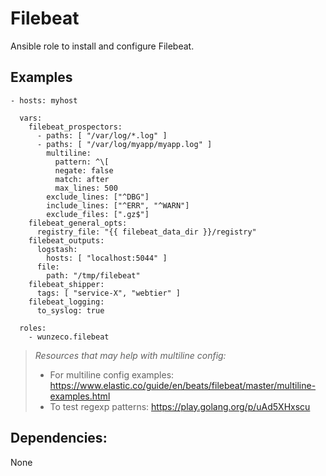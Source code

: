 Filebeat
========

Ansible role to install and configure Filebeat.


## Examples

```
- hosts: myhost

  vars:
    filebeat_prospectors:
      - paths: [ "/var/log/*.log" ]
      - paths: [ "/var/log/myapp/myapp.log" ]
        multiline:
          pattern: ^\[
          negate: false
          match: after
          max_lines: 500
        exclude_lines: ["^DBG"]
        include_lines: ["^ERR", "^WARN"]
        exclude_files: [".gz$"]
    filebeat_general_opts:
      registry_file: "{{ filebeat_data_dir }}/registry"
    filebeat_outputs:
      logstash:
        hosts: [ "localhost:5044" ]
      file:
        path: "/tmp/filebeat"
    filebeat_shipper:
      tags: [ "service-X", "webtier" ]
    filebeat_logging:
      to_syslog: true

  roles:
    - wunzeco.filebeat
```


> *Resources that may help with multiline config:*
>    - For multiline config examples:
>        https://www.elastic.co/guide/en/beats/filebeat/master/multiline-examples.html
>    - To test regexp patterns:
>        https://play.golang.org/p/uAd5XHxscu


## Dependencies:

None
